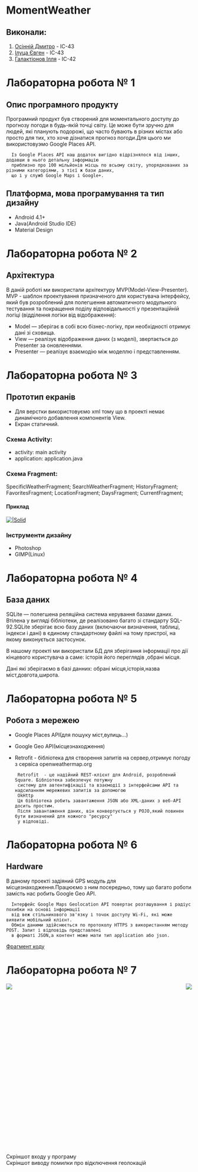 # MomentWeather
## Виконали:
1. [Осінній Дмитро](https://github.com/DimaOsinnii) - ІС-43
2. [Ілуца Євген](https://github.com/jandernx) - ІС-43
3. [Галактіонов Ілля](https://github.com/Dayrann) - ІС-42

# Лабораторна робота  № 1 
## Опис програмного продукту
  Програмний продукт був створений для моментального доступу до прогнозу погоди в будь-якій точці світу.
  Це може бути зручно для людей, які планують подорожі, що часто бувають в різних містах або 
  просто для тих, хто хоче дізнатися прогноз погоди.Для цього ми використовуэмо  Google Places API.
  
      Із Google Places API наш додаток вигідно відрізнялося від інших, додавши в нього детальну інформацію 
      приблизно про 100 мільйонів місць по всьому світу, упорядкованих за різними категоріями, з тієї ж бази даних, 
      що і у служб Google Maps і Google+.
  
   
## Платформа, мова програмування та тип дизайну
   - Android 4.1+
   - Java(Android Studio IDE)
   - Material Design


# Лабораторна робота  № 2
## Архітектура
   В даній роботі ми використали архітектуру MVP(Model-View-Presenter).
   MVP - шаблон проектування призначеного для користувача інтерфейсу, який був розроблений для полегшення автоматичного модульного          тестування та покращення поділу відповідальності у презентаційній логіці (відділення логіки від відображення):

   - Model — зберігає в собі всю бізнес-логіку, при необхідності отримує дані зі сховища.
   - View — реалізує відображення даних (з моделі), звертається до Presenter за оновленнями.
   - Presenter — реалізує взаємодію між моделлю і представленням.
   
   
# Лабораторна робота  № 3
## Прототип екранів
   - Для верстки використовуємо xml тому що в проекті немає динамічного добавлення компонентів View.
   - Екран статичний.
   
### Схема Activity:
   - activity: main activity
   - application: application.java
### Схема Fragment:
   SpecificWeatherFragment; SearchWeatherFragment; HistoryFragment; FavoritesFragment; LocationFragment;
   DaysFragment; CurrentFragment;
#### Приклад
[![|Solid](https://github.com/jandernx/MomentWeather/blob/master/screenshots/6.jpg)]() 

### Інструменти дизайну
   - Photoshop
   - GIMP(Linux)
    

# Лабораторна робота  № 4
## База даних
   SQLite — полегшена реляційна система керування базами даних. Втілена у вигляді бібліотеки, де реалізовано багато зі стандарту SQL-      92.SQLite зберігає всю базу даних (включаючи визначення, таблиці, індекси і дані) в єдиному стандартному файлі на тому пристрої,        на якому виконується застосунок.
   
   В нашому проекті ми використали БД для зберігання інформації про дії кінцевого користувача а саме: історія його переглядів ,обрані      місця.
   
   Дані які зберігаємо в базі данних: обрані місця,історія,назва міст,довгота,широта.
   
# Лабораторна робота  № 5
## Робота з мережею
   - Google Places API(для пошуку міст,вулиць...)
   
   - Google Geo API(місцезнаходження)
   
   - Retrofit - бібліотека для створення запитів на сервер,отримує погоду з сервіса openweathermap.org
      
          Retrofit  - це надійний REST-клієнт для Android, розроблений Square. Бібліотека забезпечує потужну 
          систему для автентифікації та взаємодії з інтерфейсами API та надсиланням мережевих запитів за допомогою 
          OkHttp
          Ця бібліотека робить завантаження JSON або XML-даних з веб-API досить простим. 
          Після завантаження даних, він конвертується у POJO,який повинен бути визначений для кожного "ресурсу" 
          у відповіді.
          

 
 
 # Лабораторна робота  № 6
 ## Hardware
   В даному проекті задіяний GPS модуль для місцезнаходження.Працюємо з ним посередньо, тому що багато роботи замість нас робить 
   Google Geo API.
  
      Інтерфейс Google Maps Geolocation API повертає розташування і радіус похибки на основі інформації 
      від веж стільникового зв'язку і точок доступу Wi-Fi, які може виявити мобільний клієнт.
      Обмін даними здійснюється по протоколу HTTPS з використанням методу POST. Запит і відповідь представлені 
      в форматі JSON,а контент може мати тип application або json.
   
   [Фрагмент коду](https://github.com/jandernx/MomentWeather/blob/master/app/src/main/java/com/dreamteam/momentweather/SearchWeather/Favorites/Location/LocationFragment.java)
 
 # Лабораторна робота  № 7
 
<img align="left" src="https://github.com/jandernx/MomentWeather/blob/master/screenshots/%D0%A1%D0%BA%D1%80%D1%96%D0%BD%D1%88%D0%BE%D1%82%20%D0%B2%D1%85%D0%BE%D0%B4%D1%83%20%D1%83%20%D0%BF%D1%80%D0%BE%D0%B3%D1%80%D0%B0%D0%BC%D1%83.jpg">
  
 <img align="right" src="https://github.com/jandernx/MomentWeather/blob/master/screenshots/%D0%A1%D0%BA%D1%80%D1%96%D0%BD%D1%88%D0%BE%D1%82%20%D0%B2%D0%B8%D0%B2%D0%BE%D0%B4%D1%83%20%D0%BF%D0%BE%D0%BC%D0%B8%D0%BB%D0%BA%D0%B8%20%D0%BF%D1%80%D0%BE%20%D0%B2%D1%96%D0%B4%D0%BA%D0%BB%D1%8E%D1%87%D0%B5%D0%BD%D0%BD%D1%8F%20%D0%B3%D0%B5%D0%BE%D0%BB%D0%BE%D0%BA%D0%B0%D1%86%D1%96%D0%B9.jpg">
   
<br><br><br><br><br><br><br><br><br><br><br><br><br><br><br><br><br><br><br><br><br><br><br><br><br><br><br>
Скріншот входу у програму &nbsp;&nbsp;&nbsp;&nbsp;&nbsp;&nbsp;&nbsp;&nbsp;&nbsp;&nbsp;&nbsp;&nbsp;&nbsp;&nbsp;&nbsp;&nbsp;&nbsp;&nbsp;&nbsp;&nbsp;&nbsp;&nbsp;&nbsp;&nbsp;&nbsp;&nbsp;&nbsp;&nbsp;&nbsp;&nbsp;&nbsp;&nbsp;&nbsp;&nbsp;&nbsp;&nbsp;&nbsp;&nbsp;&nbsp;&nbsp;&nbsp;&nbsp;&nbsp;&nbsp;&nbsp;&nbsp;&nbsp;&nbsp;&nbsp;&nbsp;&nbsp;&nbsp;&nbsp;&nbsp;&nbsp;&nbsp;&nbsp;&nbsp;&nbsp;&nbsp;&nbsp;&nbsp;&nbsp;&nbsp;&nbsp;  Скріншот виводу помилки про відключення геолокацій
   
   
   
   

